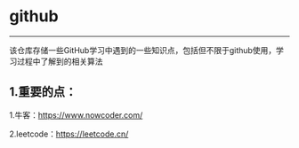 # 									github

------

该仓库存储一些GitHub学习中遇到的一些知识点，包括但不限于github使用，学习过程中了解到的相关算法

## 1.重要的点：

1.牛客：https://www.nowcoder.com/

2.leetcode：https://leetcode.cn/
